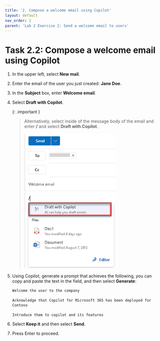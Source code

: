```yaml
---
title: '2. Compose a welcome email using Copilot'
layout: default
nav_order: 2
parent: 'Lab 2 Exercise 2: Send a welcome email to users'
---
```


# Task 2.2: Compose a welcome email using Copilot

1. In the upper left, select **New mail**.  
 
1. Enter the email of the user you just created: **Jane Doe**.

1. In the **Subject** box, enter **Welcome email**.

1. Select **Draft with Copilot**.

    {: .important }
    > Alternatively, select inside of the message body of the email and enter **/** and select **Draft with Copilot**.
    >
    > ![l2a7.jpg](../media/lab2/a7.jpg)

1. Using Copilot, generate a prompt that achieves the following, you can copy and paste the text in the field, and then select **Generate**:

    ```
	Welcome the user to the company
	
	Acknowledge that Copilot for Microsoft 365 has been deployed for Contoso
	
	Introduce them to copilot and its features
	```

1. Select **Keep it** and then select **Send**.

1. Press Enter to proceed.
